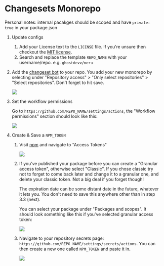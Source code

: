 # Changesets Monorepo

Personal notes: internal pacakges should be scoped and have `private: true` in your package.json

1. Update configs

    1. Add your License text to the `LICENSE` file. If you're unsure then checkout the [MIT license](https://choosealicense.com/licenses/mit/).
    2. Search and replace the template `REPO_NAME` with your username/repo. e.g. `ghostdevv/neru`

2. Add the [changeset bot](https://github.com/apps/changeset-bot) to your repo. You add your new monorepo by selecting under "Repository access" > "Only select repositories" > "Select repositories". Don't forget to hit save.

    ![](https://i.imgur.com/5bz4hez.png)

3. Set the workflow permissions

    Go to `https://github.com/REPO_NAME/settings/actions`, the "Workflow permissions" section should look like this:

    ![](https://i.imgur.com/hQqJtHF.png)

3. Create & Save a `NPM_TOKEN`

    1. Visit [npm](https://www.npmjs.com) and navigate to "Access Tokens"

        ![](https://i.imgur.com/cJGMQ2c.png)

    2. If you've published your package before you can create a "Granular access token", otherwise select "Classic". If you chose classic try not to forget to come back later and change it to a granular one, and delete your classic token. Not a big deal if you forget though!

        The expiration date can be some distant date in the future, whatever it lets you. You don't need to save this anywhere other than in step 3.3 (next).

        You can select your package under "Packages and scopes". It should look something like this if you've selected granular access token:

        ![](https://i.imgur.com/KrOcJAg.png)

    3. Navigate to your repository secrets page: `https://github.com/REPO_NAME/settings/secrets/actions`. You can then create a new one called `NPM_TOKEN` and paste it in.

        ![](blob:https://imgur.com/69a949cf-e04c-4429-a932-2b09b50fdc2e)

